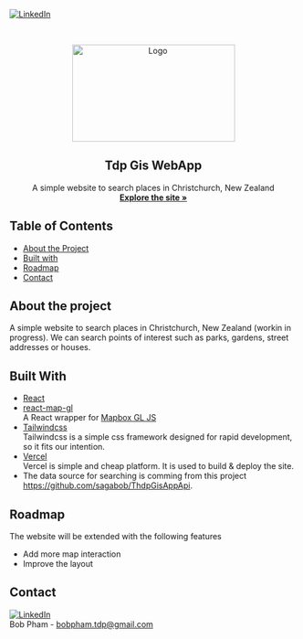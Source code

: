 [![LinkedIn][linkedin-shield]][linkedin-url]

<!-- PROJECT LOGO -->
<br />
<p align="center">
  <a href="#">
    <img src="https://i.ibb.co/gb2tf3s/Tdp-logo-main.png" alt="Logo" width="285" height="170">
  </a>

  <h2 align="center">Tdp Gis WebApp </h2>

  <p align="center">
    A simple website to search places in Christchurch, New Zealand
    <br />  
    <a href="https://thdp-gis-web-app.vercel.app/" target="_blank"><strong>Explore the site »</strong></a>   
  </p>
</p>
 
## Table of Contents
* [About the Project](#about-the-project)
* [Built with](#built-with)
* [Roadmap](#roadmap)
* [Contact](#contact)
  
## About the project
A simple website to search places in Christchurch, New Zealand (workin in progress). We can search points of interest such as parks, gardens, street addresses or houses.

## Built With
* [React](https://reactjs.org/)
* [react-map-gl](https://visgl.github.io/react-map-gl/)
  <br/>A React wrapper for [Mapbox GL JS](https://docs.mapbox.com/mapbox-gl-js/guides/) 
* [Tailwindcss](https://tailwindcss.com/)
  <br/>Tailwindcss is a simple css framework designed for rapid development, so it fits our intention.  
* [Vercel](https://vercel.com/)
  <br/>Vercel is simple and cheap platform. It is used to build & deploy the site.
* The data source for searching is comming from this project https://github.com/sagabob/ThdpGisAppApi.

## Roadmap
The website will be extended with the following features
* Add more map interaction
* Improve the layout
 

## Contact
[![LinkedIn][linkedin-shield]][linkedin-url]<br/>
Bob Pham - bobpham.tdp@gmail.com<br/>


[linkedin-shield]: https://img.shields.io/badge/-LinkedIn-black.svg?style=flat-square&logo=linkedin&colorB=555
[linkedin-url]: https://www.linkedin.com/in/bob-pham-93937973/
[tdp-logo]: tdp-logo.png

